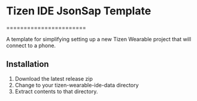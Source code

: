 # Tizen IDE JsonSap Template
=======================

A template for simplifying setting up a new Tizen Wearable project that will connect to a phone.


## Installation
1. Download the latest release zip
2. Change to your tizen-wearable-ide-data directory
3. Extract contents to that directory.


